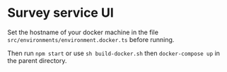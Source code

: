 # Survey service UI

Set the hostname of your docker machine in the file `src/environments/environment.docker.ts` before running.

Then run `npm start` or use `sh build-docker.sh` then `docker-compose up` in the parent directory.
